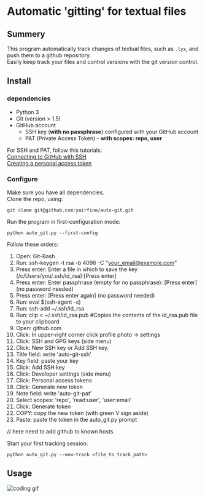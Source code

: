 # Automatic 'gitting' for textual files

## Summery
This program automatically track changes of textual files, such as `.lyx`, and push them to a github repository. <br/>
Easily keep track your files and control versions with the git version control.

## Install

### dependencies
* Python 3
* Git (version > 1.5)
* GitHub account
    * SSH key (__with no passphrase__) configured with your GitHub account 
    * PAT (Private Access Token) - __with scopes: repo, user__ 

For SSH and PAT, follow this tutorials: </br>
[Connecting to GitHub with SSH](https://docs.github.com/en/free-pro-team@latest/github/authenticating-to-github/connecting-to-github-with-ssh) </br>
[Creating a personal access token](https://docs.github.com/en/free-pro-team@latest/github/authenticating-to-github/creating-a-personal-access-token)</br>


### Configure
Make sure you have all dependencies. </br>
Clone the repo, using:
```
git clone git@github.com:yairfine/auto-git.git
```

Run the program in first-configuration mode:
```
python auto_git.py --first-config
```
Follow these orders: <br/>

1.  Open: Git-Bash <br/>
2.  Run: ssh-keygen -t rsa -b 4096 -C "your_email@example.com" <br/>
3.  Press enter: Enter a file in which to save the key (/c/Users/you/.ssh/id_rsa):[Press enter] <br/>
4.  Press enter: Enter passphrase (empty for no passphrase): [Press enter] (no password needed) <br/>
5.  Press enter: [Press enter again] (no password needed) <br/>
6.  Run: eval $(ssh-agent -s) <br/>
7.  Run: ssh-add ~/.ssh/id_rsa <br/>
8.  Run: clip < ~/.ssh/id_rsa.pub   #Copies the contents of the id_rsa.pub file to your clipboard <br/>
9.  Open: github.com <br/>
10. Click: In upper-right corner click profile photo -> settings <br/>
11. Click: SSH and GPG keys (side menu) <br/>
12. Click: New SSH key or Add SSH key. <br/>
13. Title field: write 'auto-git-ssh' <br/>
14. Key field: paste your key <br/>
15. Click: Add SSH key <br/>
16. Click: Developer settings (side menu) <br/>
17. Click: Personal access tokens <br/>
18. Click: Generate new token <br/>
19. Note field: write 'auto-git-pat' <br/>
20. Select scopes: 'repo', 'read:user', 'user:email' <br/>
21. Click: Generate token <br/>
22. COPY: copy the new token (with green V sign aside) <br/>
23. Paste: paste the token in the auto_git.py prompt <br/>

// here need to add github to known hosts.

Start your first tracking session:
```
python auto_git.py --new-track <file_to_track_path>
```


## Usage
![coding gif](https://media.giphy.com/media/l4FGvUYI0tETAQwGk/giphy.gif)